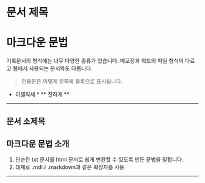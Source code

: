 # 문서 제목
# 마크다운 문법

기록문서의 형식에는 너무 다양한 종류가 있습니다.
메모장과 워드의 파일 형식이 다르고 웹에서 사용되는 문서와도 다릅니다. 

> 인용문은 이렇게 왼쪽에 블록으로 표시됩니다.

* 이탤릭체 *
** 진하게 **

***

## 문서 소제목
## 마크다운 문법 소개

1. 단순한 txt 문서를 html 문서로 쉽게 변환할 수 있도록 만든 문법을 말합니다.
2. 대체로 .md나 .markdown과 같은 확장자를 사용
___

